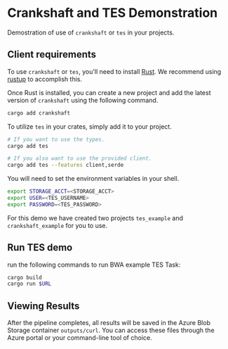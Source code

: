 # Crankshaft and TES Demonstration

Demostration of use of `crankshaft` or `tes` in your projects.


## Client requirements

To use `crankshaft` or `tes`, you'll need to install [Rust](https://www.rust-lang.org/).
We recommend using [rustup](https://rustup.rs/) to accomplish this. 

Once Rust is installed, you can create a new project and add the latest version of
`crankshaft` using the following command.

```bash
cargo add crankshaft
```

To utilize `tes` in your crates, simply add it to your project.

```bash
# If you want to use the types.
cargo add tes

# If you also want to use the provided client.
cargo add tes --features client,serde
```

You will need to set the environment variables in your shell.
```bash
export STORAGE_ACCT=<STORAGE_ACCT>
export USER=<TES_USERNAME>
export PASSWORD=<TES_PASSWORD>
```

For this demo we have created two projects `tes_example` and  `crankshaft_example`
for you to use.

## Run TES demo

run the following commands to run BWA example TES Task:

```bash
cargo build
cargo run $URL
```

## Viewing Results

After the pipeline completes, all results will be saved in the Azure Blob Storage container `outputs/curl`. You can access these files through the Azure portal or your command-line tool of choice.
